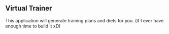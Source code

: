 ## Virtual Trainer
This application will generate training plans and diets for you. (if I ever have enough time to build it xD)
